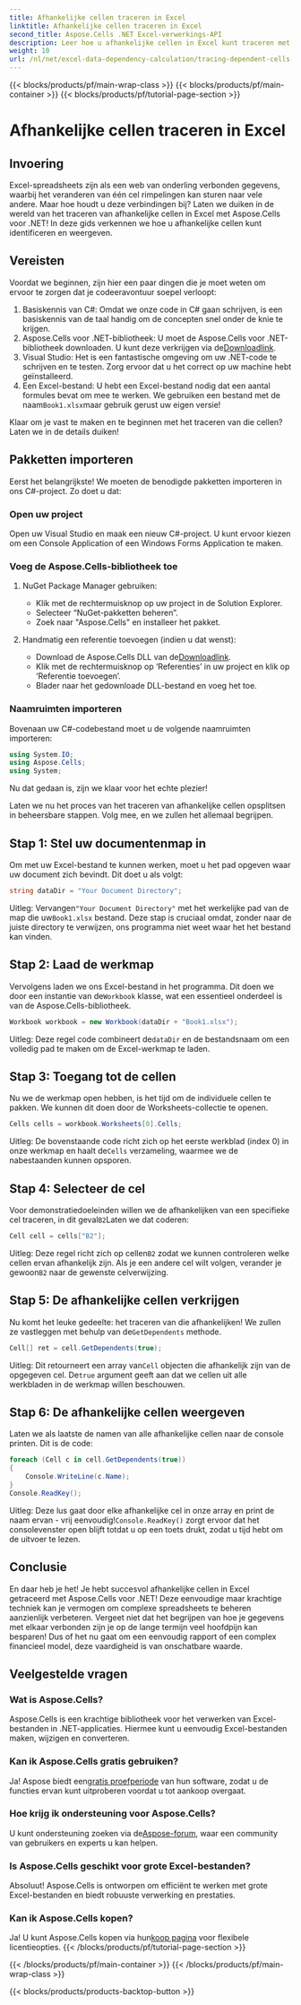 ```yaml
---
title: Afhankelijke cellen traceren in Excel
linktitle: Afhankelijke cellen traceren in Excel
second_title: Aspose.Cells .NET Excel-verwerkings-API
description: Leer hoe u afhankelijke cellen in Excel kunt traceren met Aspose.Cells voor .NET met deze eenvoudig te volgen tutorial.
weight: 10
url: /nl/net/excel-data-dependency-calculation/tracing-dependent-cells-in-excel/
---
```


{{< blocks/products/pf/main-wrap-class >}}
{{< blocks/products/pf/main-container >}}
{{< blocks/products/pf/tutorial-page-section >}}

# Afhankelijke cellen traceren in Excel

## Invoering

Excel-spreadsheets zijn als een web van onderling verbonden gegevens, waarbij het veranderen van één cel rimpelingen kan sturen naar vele andere. Maar hoe houdt u deze verbindingen bij? Laten we duiken in de wereld van het traceren van afhankelijke cellen in Excel met Aspose.Cells voor .NET! In deze gids verkennen we hoe u afhankelijke cellen kunt identificeren en weergeven. 

## Vereisten

Voordat we beginnen, zijn hier een paar dingen die je moet weten om ervoor te zorgen dat je codeeravontuur soepel verloopt:

1. Basiskennis van C#: Omdat we onze code in C# gaan schrijven, is een basiskennis van de taal handig om de concepten snel onder de knie te krijgen.
2.  Aspose.Cells voor .NET-bibliotheek: U moet de Aspose.Cells voor .NET-bibliotheek downloaden. U kunt deze verkrijgen via de[Downloadlink](https://releases.aspose.com/cells/net/).
3. Visual Studio: Het is een fantastische omgeving om uw .NET-code te schrijven en te testen. Zorg ervoor dat u het correct op uw machine hebt geïnstalleerd. 
4.  Een Excel-bestand: U hebt een Excel-bestand nodig dat een aantal formules bevat om mee te werken. We gebruiken een bestand met de naam`Book1.xlsx`maar gebruik gerust uw eigen versie!

Klaar om je vast te maken en te beginnen met het traceren van die cellen? Laten we in de details duiken!

## Pakketten importeren

Eerst het belangrijkste! We moeten de benodigde pakketten importeren in ons C#-project. Zo doet u dat:

### Open uw project

Open uw Visual Studio en maak een nieuw C#-project. U kunt ervoor kiezen om een Console Application of een Windows Forms Application te maken.

### Voeg de Aspose.Cells-bibliotheek toe

1. NuGet Package Manager gebruiken: 
   - Klik met de rechtermuisknop op uw project in de Solution Explorer.
   - Selecteer “NuGet-pakketten beheren”.
   - Zoek naar "Aspose.Cells" en installeer het pakket.

2. Handmatig een referentie toevoegen (indien u dat wenst): 
   -  Download de Aspose.Cells DLL van de[Downloadlink](https://releases.aspose.com/cells/net/).
   - Klik met de rechtermuisknop op ‘Referenties’ in uw project en klik op ‘Referentie toevoegen’.
   - Blader naar het gedownloade DLL-bestand en voeg het toe.

### Naamruimten importeren

Bovenaan uw C#-codebestand moet u de volgende naamruimten importeren:

```csharp
using System.IO;
using Aspose.Cells;
using System;
```

Nu dat gedaan is, zijn we klaar voor het echte plezier!

Laten we nu het proces van het traceren van afhankelijke cellen opsplitsen in beheersbare stappen. Volg mee, en we zullen het allemaal begrijpen.

## Stap 1: Stel uw documentenmap in

Om met uw Excel-bestand te kunnen werken, moet u het pad opgeven waar uw document zich bevindt. Dit doet u als volgt:

```csharp
string dataDir = "Your Document Directory";
```

 Uitleg: Vervangen`"Your Document Directory"` met het werkelijke pad van de map die uw`Book1.xlsx` bestand. Deze stap is cruciaal omdat, zonder naar de juiste directory te verwijzen, ons programma niet weet waar het het bestand kan vinden.

## Stap 2: Laad de werkmap

 Vervolgens laden we ons Excel-bestand in het programma. Dit doen we door een instantie van de`Workbook` klasse, wat een essentieel onderdeel is van de Aspose.Cells-bibliotheek.

```csharp
Workbook workbook = new Workbook(dataDir + "Book1.xlsx");
```

 Uitleg: Deze regel code combineert de`dataDir` en de bestandsnaam om een volledig pad te maken om de Excel-werkmap te laden. 

## Stap 3: Toegang tot de cellen

Nu we de werkmap open hebben, is het tijd om de individuele cellen te pakken. We kunnen dit doen door de Worksheets-collectie te openen.

```csharp
Cells cells = workbook.Worksheets[0].Cells;
```

 Uitleg: De bovenstaande code richt zich op het eerste werkblad (index 0) in onze werkmap en haalt de`Cells` verzameling, waarmee we de nabestaanden kunnen opsporen.

## Stap 4: Selecteer de cel

Voor demonstratiedoeleinden willen we de afhankelijken van een specifieke cel traceren, in dit geval`B2`Laten we dat coderen:

```csharp
Cell cell = cells["B2"];
```

 Uitleg: Deze regel richt zich op cellen`B2` zodat we kunnen controleren welke cellen ervan afhankelijk zijn. Als je een andere cel wilt volgen, verander je gewoon`B2` naar de gewenste celverwijzing. 

## Stap 5: De afhankelijke cellen verkrijgen

 Nu komt het leuke gedeelte: het traceren van die afhankelijken! We zullen ze vastleggen met behulp van de`GetDependents` methode.

```csharp
Cell[] ret = cell.GetDependents(true);
```

 Uitleg: Dit retourneert een array van`Cell` objecten die afhankelijk zijn van de opgegeven cel. De`true` argument geeft aan dat we cellen uit alle werkbladen in de werkmap willen beschouwen.

## Stap 6: De afhankelijke cellen weergeven

Laten we als laatste de namen van alle afhankelijke cellen naar de console printen. Dit is de code:

```csharp
foreach (Cell c in cell.GetDependents(true))
{
    Console.WriteLine(c.Name);
}
Console.ReadKey();
```

 Uitleg: Deze lus gaat door elke afhankelijke cel in onze array en print de naam ervan - vrij eenvoudig!`Console.ReadKey()` zorgt ervoor dat het consolevenster open blijft totdat u op een toets drukt, zodat u tijd hebt om de uitvoer te lezen.

## Conclusie

En daar heb je het! Je hebt succesvol afhankelijke cellen in Excel getraceerd met Aspose.Cells voor .NET! Deze eenvoudige maar krachtige techniek kan je vermogen om complexe spreadsheets te beheren aanzienlijk verbeteren. Vergeet niet dat het begrijpen van hoe je gegevens met elkaar verbonden zijn je op de lange termijn veel hoofdpijn kan besparen! Dus of het nu gaat om een eenvoudig rapport of een complex financieel model, deze vaardigheid is van onschatbare waarde.

## Veelgestelde vragen

### Wat is Aspose.Cells?
Aspose.Cells is een krachtige bibliotheek voor het verwerken van Excel-bestanden in .NET-applicaties. Hiermee kunt u eenvoudig Excel-bestanden maken, wijzigen en converteren.

### Kan ik Aspose.Cells gratis gebruiken?
 Ja! Aspose biedt een[gratis proefperiode](https://releases.aspose.com/) van hun software, zodat u de functies ervan kunt uitproberen voordat u tot aankoop overgaat.

### Hoe krijg ik ondersteuning voor Aspose.Cells?
 U kunt ondersteuning zoeken via de[Aspose-forum](https://forum.aspose.com/c/cells/9), waar een community van gebruikers en experts u kan helpen. 

### Is Aspose.Cells geschikt voor grote Excel-bestanden?
Absoluut! Aspose.Cells is ontworpen om efficiënt te werken met grote Excel-bestanden en biedt robuuste verwerking en prestaties.

### Kan ik Aspose.Cells kopen?
 Ja! U kunt Aspose.Cells kopen via hun[koop pagina](https://purchase.aspose.com/buy) voor flexibele licentieopties.
{{< /blocks/products/pf/tutorial-page-section >}}

{{< /blocks/products/pf/main-container >}}
{{< /blocks/products/pf/main-wrap-class >}}

{{< blocks/products/products-backtop-button >}}
